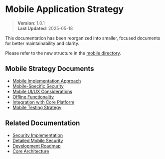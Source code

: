 

# Mobile Application Strategy

> **Version**: 1.0.1  
> **Last Updated**: 2025-05-18

This documentation has been reorganized into smaller, focused documents for better maintainability and clarity.

Please refer to the new structure in the [mobile directory](mobile/README.md).

## Mobile Strategy Documents

- [Mobile Implementation Approach](mobile/OVERVIEW.md)
- [Mobile-Specific Security](mobile/SECURITY.md)
- [Mobile UI/UX Considerations](mobile/UI_UX.md)
- [Offline Functionality](mobile/OFFLINE.md)
- [Integration with Core Platform](mobile/INTEGRATION.md)
- [Mobile Testing Strategy](mobile/TESTING.md)

## Related Documentation

- [Security Implementation](security/README.md)
- [Detailed Mobile Security](security/MOBILE_SECURITY.md)
- [Development Roadmap](DEVELOPMENT_ROADMAP.md)
- [Core Architecture](CORE_ARCHITECTURE.md)

